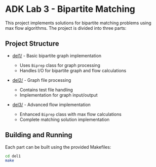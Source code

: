 # ADK Lab 3 - Bipartite Matching

This project implements solutions for bipartite matching problems using max flow algorithms. The project is divided into three parts:

## Project Structure

- [del1/](del1/) - Basic bipartite graph implementation
  - Uses `Biprep` class for graph processing
  - Handles I/O for bipartite graph and flow calculations

- [del2/](del2/) - Graph file processing
  - Contains test file handling
  - Implementation for graph input/output

- [del3/](del3/) - Advanced flow implementation
  - Enhanced `Biprep` class with max flow calculations
  - Complete matching solution implementation

## Building and Running

Each part can be built using the provided Makefiles:

```sh
cd del1
make
```


